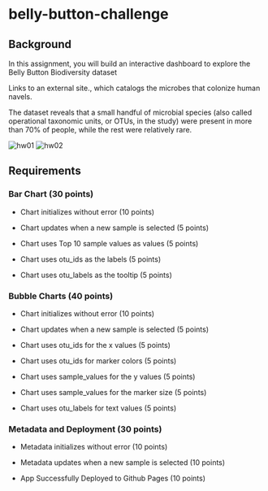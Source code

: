 # belly-button-challenge
## Background

In this assignment, you will build an interactive dashboard to explore the Belly Button Biodiversity dataset

Links to an external site., which catalogs the microbes that colonize human navels.

The dataset reveals that a small handful of microbial species (also called operational taxonomic units, or OTUs, in the study) were present in more than 70% of people, while the rest were relatively rare.

![hw01](https://github.com/user-attachments/assets/aa10c549-b785-4ee3-8f56-646299d042a5)
![hw02](https://github.com/user-attachments/assets/b1b9624b-4b50-43fc-b3a2-af563f33f45c)

## Requirements
### Bar Chart (30 points)

* Chart initializes without error (10 points)

* Chart updates when a new sample is selected (5 points)

* Chart uses Top 10 sample values as values (5 points)

* Chart uses otu_ids as the labels (5 points)

* Chart uses otu_labels as the tooltip (5 points)

### Bubble Charts (40 points)

* Chart initializes without error (10 points)

* Chart updates when a new sample is selected (5 points)

* Chart uses otu_ids for the x values (5 points)

* Chart uses otu_ids for marker colors (5 points)

* Chart uses sample_values for the y values (5 points)

* Chart uses sample_values for the marker size (5 points)

* Chart uses otu_labels for text values (5 points)

### Metadata and Deployment (30 points)

* Metadata initializes without error (10 points)

* Metadata updates when a new sample is selected (10 points)

* App Successfully Deployed to Github Pages (10 points)


